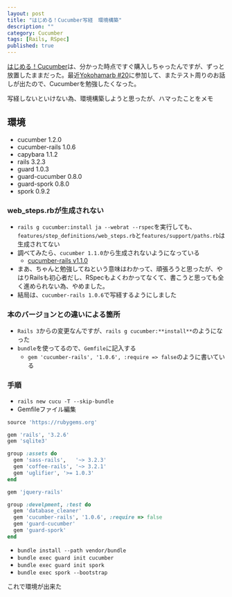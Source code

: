 ```yaml
---
layout: post
title: "はじめる！Cucumber写経　環境構築"
description: ""
category: Cucumber
tags: [Rails, RSpec]
published: true
---
```

[はじめる！Cucumber](http://tatsu-zine.com/books/cuke)は、分かった時点ですぐ購入しちゃったんですが、ずっと放置したままだった。最近[Yokohamarb #20](http://bukt.org/events/31)に参加して、またテスト周りのお話しが出たので、Cucumberを勉強したくなった。

写経しないといけない為、環境構築しようと思ったが、ハマったことをメモ

## 環境 ##
- cucumber 1.2.0
- cucumber-rails 1.0.6
- capybara 1.1.2
- rails 3.2.3
- guard 1.0.3
- guard-cucumber 0.8.0
- guard-spork 0.8.0
- spork 0.9.2

### web_steps.rbが生成されない ###
- `rails g cucumber:install ja --webrat --rspec`を実行しても、`features/step_definitions/web_steps.rb`と`features/support/paths.rb`は生成されてない
- 調べてみたら、`cucumber 1.1.0`から生成されないようになっている
    - [cucumber-rails v1.1.0](https://github.com/cucumber/cucumber-rails/blob/v1.1.0/History.md)
- まあ、ちゃんと勉強してねという意味はわかって、頑張ろうと思ったが、やはりRailsも初心者だし、RSpecもよくわかってなくて、書こうと思っても全く進められない為、やめました。
- 結局は、`cucumber-rails 1.0.6`で写経するようにしました

### 本のバージョンとの違いによる箇所 ###
- `Rails 3`からの変更なんですが、`rails g cucumber:**install**`のようになった
- `bundle`を使ってるので、`Gemfile`に記入する
    - `gem 'cucumber-rails', '1.0.6', :require => false`のように書いている

### 手順 ###
- `rails new cucu -T --skip-bundle`
- Gemfileファイル編集

```ruby Gemfile
source 'https://rubygems.org'

gem 'rails', '3.2.6'
gem 'sqlite3'

group :assets do
  gem 'sass-rails',   '~> 3.2.3'
  gem 'coffee-rails', '~> 3.2.1'
  gem 'uglifier', '>= 1.0.3'
end

gem 'jquery-rails'

group :develpment, :test do
  gem 'database_cleaner'
  gem 'cucumber-rails', '1.0.6', :require => false
  gem 'guard-cucumber'
  gem 'guard-spork'
end
```

- `bundle install --path vendor/bundle`
- `bundle exec guard init cucumber`
- `bundle exec guard init spork`
- `bundle exec spork --bootstrap`

これで環境が出来た


